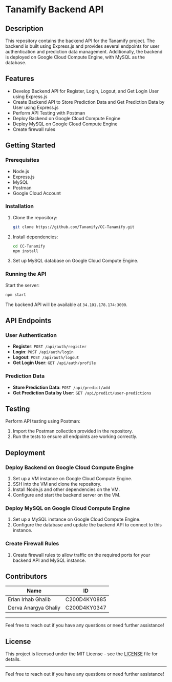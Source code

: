 # Tanamify Backend API

## Description

This repository contains the backend API for the Tanamify project. The backend is built using Express.js and provides several endpoints for user authentication and prediction data management. Additionally, the backend is deployed on Google Cloud Compute Engine, with MySQL as the database.

## Features

- Develop Backend API for Register, Login, Logout, and Get Login User using Express.js
- Create Backend API to Store Prediction Data and Get Prediction Data by User using Express.js
- Perform API Testing with Postman
- Deploy Backend on Google Cloud Compute Engine
- Deploy MySQL on Google Cloud Compute Engine
- Create firewall rules

## Getting Started

### Prerequisites

- Node.js
- Express.js
- MySQL
- Postman
- Google Cloud Account

### Installation

1. Clone the repository:
    ```sh
    git clone https://github.com/Tanamify/CC-Tanamify.git
    ```
2. Install dependencies:
    ```sh
    cd CC-Tanamify
    npm install
    ```
3. Set up MySQL database on Google Cloud Compute Engine.

### Running the API

Start the server:
```sh
npm start
```

The backend API will be available at `34.101.178.174:3000`.

## API Endpoints

### User Authentication

- **Register**: `POST /api/auth/register`
- **Login**: `POST /api/auth/login`
- **Logout**: `POST /api/auth/logout`
- **Get Login User**: `GET /api/auth/profile`

### Prediction Data

- **Store Prediction Data**: `POST /api/predict/add`
- **Get Prediction Data by User**: `GET /api/predict/user-predictions`

## Testing

Perform API testing using Postman:
1. Import the Postman collection provided in the repository.
2. Run the tests to ensure all endpoints are working correctly.

## Deployment

### Deploy Backend on Google Cloud Compute Engine

1. Set up a VM instance on Google Cloud Compute Engine.
2. SSH into the VM and clone the repository.
3. Install Node.js and other dependencies on the VM.
4. Configure and start the backend server on the VM.

### Deploy MySQL on Google Cloud Compute Engine

1. Set up a MySQL instance on Google Cloud Compute Engine.
2. Configure the database and update the backend API to connect to this instance.

### Create Firewall Rules

1. Create firewall rules to allow traffic on the required ports for your backend API and MySQL instance.

## Contributors

| Name                | ID           |
|---------------------|--------------|
| Erlan Irhab Ghalib  | C200D4KY0885 |
| Derva Anargya Ghaliy | C200D4KY0347 |

---

Feel free to reach out if you have any questions or need further assistance!
## License

This project is licensed under the MIT License - see the [LICENSE](LICENSE) file for details.

---

Feel free to reach out if you have any questions or need further assistance!

